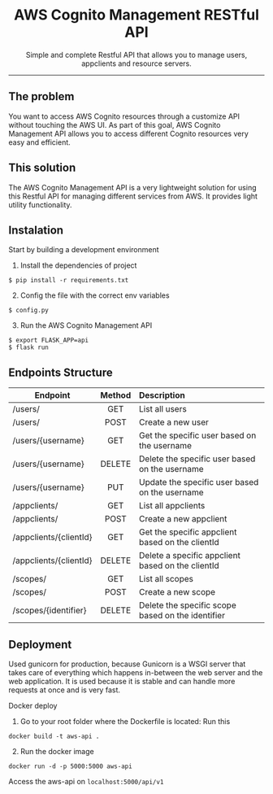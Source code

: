 <div align="center">
<h1> AWS Cognito Management RESTful API </h1>
<p1>Simple and complete Restful API that allows you to manage users, appclients and resource servers.</p1>
</div>
<hr/>

## The problem 
You want to access AWS Cognito resources through a customize API without touching the AWS UI. As part
of this goal, AWS Cognito Management API allows you to access different Cognito resources very easy
and efficient.

## This solution
The AWS Cognito Management API is a very lightweight solution for using this Restful API for managing
different services from AWS. It provides light utility functionality.

## Instalation
Start by building a development environment

1. Install the dependencies of project
```
$ pip install -r requirements.txt
```
2. Config the file with the correct env variables
```
$ config.py
```
3. Run the AWS Cognito Management API
```
$ export FLASK_APP=api
$ flask run
```

## Endpoints Structure

| Endpoint        | Method  | Description  |
| ------------- |:-------------:| :-----|
| /users/     | GET | List all users |
| /users/     | POST      |   Create a new user |
| /users/{username} | GET |  Get the specific user based on the username |
| /users/{username} | DELETE |  Delete the specific user based on the username |
| /users/{username} | PUT |  Update the specific user based on the username |
| /appclients/     | GET | List all appclients |
| /appclients/     | POST      |   Create a new appclient |
| /appclients/{clientId}     | GET | Get the specific appclient based on the clientId |
| /appclients/{clientId}     | DELETE      |   Delete a specific appclient based on the clientId |
| /scopes/     | GET | List all scopes |
| /scopes/     | POST | Create a new scope|
| /scopes/{identifier}     | DELETE | Delete the specific scope based on the identifier |



## Deployment
Used gunicorn for production, because Gunicorn is a WSGI server that takes care
of everything which happens in-between the web server and the web application.
It is used because it is stable and can handle more requests at once and is very fast.

Docker deploy
1. Go to your root folder where the Dockerfile is located: Run this
```
docker build -t aws-api .
```
2. Run the docker image
```
docker run -d -p 5000:5000 aws-api
```
Access the aws-api on ```localhost:5000/api/v1```
